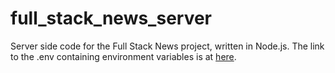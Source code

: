 # full_stack_news_server
Server side code for the Full Stack News project, written in Node.js. The link to the .env containing environment variables is at [here](https://drive.google.com/file/d/13BSTZzKj38ZRANFRJBtOxz_sDQfaCg6L/view?usp=drive_link). 
